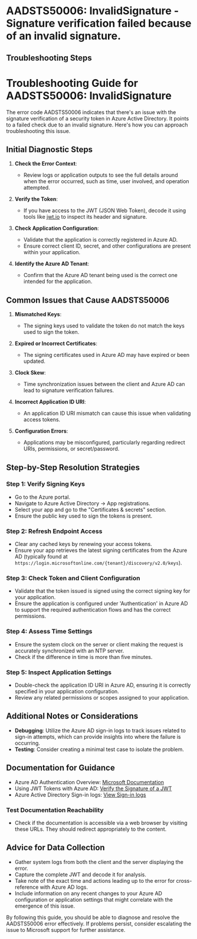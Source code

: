 
# AADSTS50006: InvalidSignature - Signature verification failed because of an invalid signature.


## Troubleshooting Steps
# Troubleshooting Guide for AADSTS50006: InvalidSignature

The error code AADSTS50006 indicates that there's an issue with the signature verification of a security token in Azure Active Directory. It points to a failed check due to an invalid signature. Here's how you can approach troubleshooting this issue.

## Initial Diagnostic Steps

1. **Check the Error Context**: 
   - Review logs or application outputs to see the full details around when the error occurred, such as time, user involved, and operation attempted.

2. **Verify the Token**:
   - If you have access to the JWT (JSON Web Token), decode it using tools like [jwt.io](https://jwt.io/) to inspect its header and signature.

3. **Check Application Configuration**:
   - Validate that the application is correctly registered in Azure AD.
   - Ensure correct client ID, secret, and other configurations are present within your application.

4. **Identify the Azure AD Tenant**:
   - Confirm that the Azure AD tenant being used is the correct one intended for the application.

## Common Issues that Cause AADSTS50006

1. **Mismatched Keys**: 
   - The signing keys used to validate the token do not match the keys used to sign the token.

2. **Expired or Incorrect Certificates**:
   - The signing certificates used in Azure AD may have expired or been updated.

3. **Clock Skew**:
   - Time synchronization issues between the client and Azure AD can lead to signature verification failures.

4. **Incorrect Application ID URI**:
   - An application ID URI mismatch can cause this issue when validating access tokens.

5. **Configuration Errors**:
   - Applications may be misconfigured, particularly regarding redirect URIs, permissions, or secret/password.

## Step-by-Step Resolution Strategies

### Step 1: Verify Signing Keys
- Go to the Azure portal.
- Navigate to Azure Active Directory -> App registrations.
- Select your app and go to the "Certificates & secrets" section.
- Ensure the public key used to sign the tokens is present.

### Step 2: Refresh Endpoint Access
- Clear any cached keys by renewing your access tokens.
- Ensure your app retrieves the latest signing certificates from the Azure AD (typically found at `https://login.microsoftonline.com/{tenant}/discovery/v2.0/keys`).

### Step 3: Check Token and Client Configuration
- Validate that the token issued is signed using the correct signing key for your application.
- Ensure the application is configured under 'Authentication' in Azure AD to support the required authentication flows and has the correct permissions.

### Step 4: Assess Time Settings
- Ensure the system clock on the server or client making the request is accurately synchronized with an NTP server.
- Check if the difference in time is more than five minutes.

### Step 5: Inspect Application Settings
- Double-check the application ID URI in Azure AD, ensuring it is correctly specified in your application configuration.
- Review any related permissions or scopes assigned to your application. 

## Additional Notes or Considerations
- **Debugging**: Utilize the Azure AD sign-in logs to track issues related to sign-in attempts, which can provide insights into where the failure is occurring.
- **Testing**: Consider creating a minimal test case to isolate the problem.

## Documentation for Guidance
- Azure AD Authentication Overview: [Microsoft Documentation](https://docs.microsoft.com/en-us/azure/active-directory/develop/authentication-scenarios)
- Using JWT Tokens with Azure AD: [Verify the Signature of a JWT](https://docs.microsoft.com/en-us/azure/active-directory/develop/howto-validate-jwt)
- Azure Active Directory Sign-in logs: [View Sign-in logs](https://docs.microsoft.com/en-us/azure/active-directory/reports-monitoring/concept-sign-ins)

### Test Documentation Reachability
- Check if the documentation is accessible via a web browser by visiting these URLs. They should redirect appropriately to the content.

## Advice for Data Collection
- Gather system logs from both the client and the server displaying the error.
- Capture the complete JWT and decode it for analysis.
- Take note of the exact time and actions leading up to the error for cross-reference with Azure AD logs.
- Include information on any recent changes to your Azure AD configuration or application settings that might correlate with the emergence of this issue.

By following this guide, you should be able to diagnose and resolve the AADSTS50006 error effectively. If problems persist, consider escalating the issue to Microsoft support for further assistance.